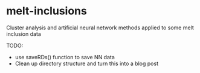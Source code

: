 # melt-inclusions
Cluster analysis and artificial neural network methods applied to some melt inclusion data

TODO:
- use saveRDs() function to save NN data
- Clean up directory structure and turn this into a blog post
